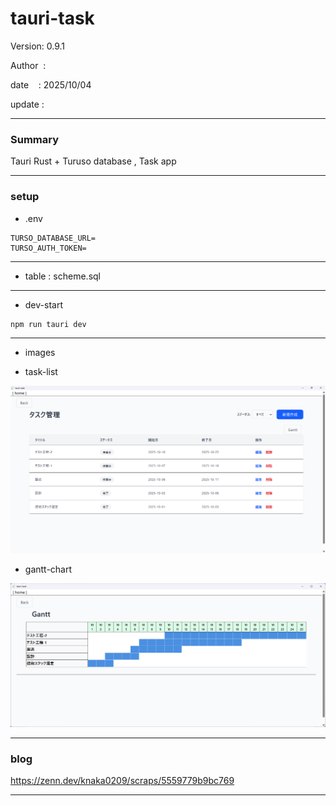 # tauri-task

 Version: 0.9.1

 Author  : 

 date    : 2025/10/04

 update  :

***
### Summary

Tauri Rust + Turuso database , Task app

***
### setup
* .env

```
TURSO_DATABASE_URL=
TURSO_AUTH_TOKEN=
```
***
* table : scheme.sql

***
* dev-start
```
npm run tauri dev
```
***
* images

* task-list

![img1](/image/tauri-task-1.png)


* gantt-chart

![img1](/image/tauri-task-2.png)

***
### blog

https://zenn.dev/knaka0209/scraps/5559779b9bc769

***

